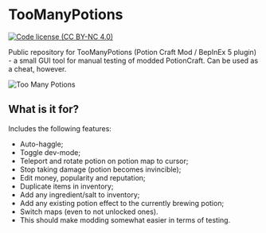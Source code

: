# TooManyPotions
[![Code license (CC BY-NC 4.0)](https://img.shields.io/badge/License-CC%20BY--NC%204.0-blue.svg?style=flat-square)](https://creativecommons.org/licenses/by-nc/4.0)

Public repository for TooManyPotions (Potion Craft Mod / BepInEx 5 plugin) - a small GUI tool for manual testing of modded PotionCraft. Can be used as a cheat, however.

![Too Many Potions](https://github.com/user-attachments/assets/85c2a557-8960-4bba-9e49-2365c40cae6f)

## What is it for?
Includes the following features:

* Auto-haggle;
* Toggle dev-mode;
* Teleport and rotate potion on potion map to cursor;
* Stop taking damage (potion becomes invincible);
* Edit money, popularity and reputation;
* Duplicate items in inventory;
* Add any ingredient/salt to inventory;
* Add any existing potion effect to the currently brewing potion;
* Switch maps (even to not unlocked ones).
* This should make modding somewhat easier in terms of testing.
